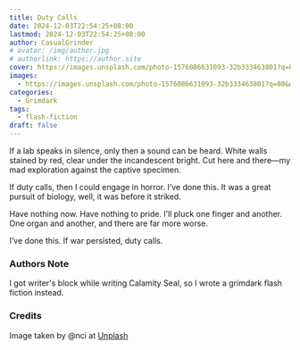 ```yaml
---
title: Duty Calls
date: 2024-12-03T22:54:25+08:00
lastmod: 2024-12-03T22:54:25+08:00
author: CasualGrinder
# avatar: /img/author.jpg
# authorlink: https://author.site
cover: https://images.unsplash.com/photo-1576086631093-32b333463801?q=80&w=3000&auto=format&fit=crop&ixlib=rb-4.0.3&ixid=M3wxMjA3fDB8MHxwaG90by1wYWdlfHx8fGVufDB8fHx8fA%3D%3D
images:
  - https://images.unsplash.com/photo-1576086631093-32b333463801?q=80&w=3000&auto=format&fit=crop&ixlib=rb-4.0.3&ixid=M3wxMjA3fDB8MHxwaG90by1wYWdlfHx8fGVufDB8fHx8fA%3D%3D
categories:
  - Grimdark
tags:
  - flash-fiction
draft: false
---
```


If a lab speaks in silence, only then a sound can be heard. White walls stained by red, clear under the incandescent bright. Cut here and there—my mad exploration against the captive specimen.

If duty calls, then I could engage in horror. I’ve done this. It was a great pursuit of biology, well, it was before it striked.

Have nothing now. Have nothing to pride. I’ll pluck one finger and another. One organ and another, and there are far more worse.

I’ve done this. If war persisted, duty calls.

### Authors Note

I got writer's block while writing Calamity Seal, so I wrote a grimdark flash fiction instead.

### Credits

Image taken by @nci at [Unplash](https://unsplash.com/@nci)
